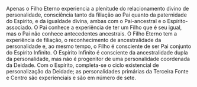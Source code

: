 ﻿Apenas o Filho Eterno experiencia a plenitude do relacionamento divino de personalidade, consciência tanto da filiação ao Pai quanto da paternidade do Espírito, e da igualdade divina, ambas com o Pai-ancestral e o Espírito-associado. O Pai conhece a experiência de ter um Filho que é  seu igual, mas o Pai não conhece antecedentes ancestrais. O Filho Eterno tem a experiência de filiação, o reconhecimento de ancestralidade da personalidade e, ao mesmo tempo, o Filho é consciente de ser Pai conjunto do Espírito Infinito. O Espírito Infinito é consciente da ancestralidade dupla da personalidade, mas não é progenitor de uma personalidade coordenada da Deidade. Com o Espírito, completa-se o ciclo existencial de personalização da Deidade; as personalidades primárias da Terceira Fonte e Centro são experienciais e são em número de sete.